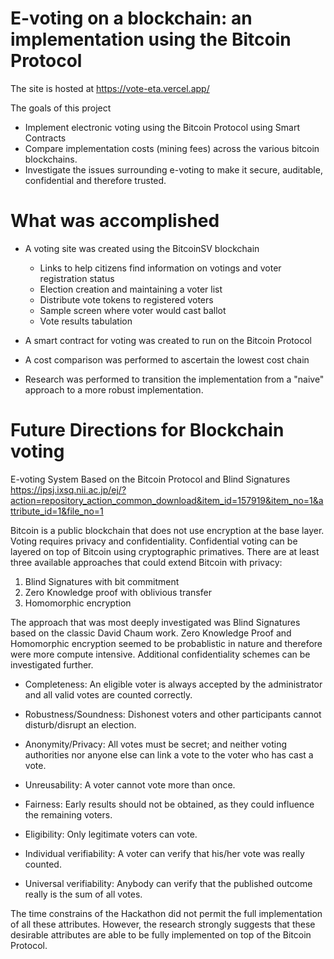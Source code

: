 
# E-voting on a blockchain: an implementation using the Bitcoin Protocol

The site is hosted at https://vote-eta.vercel.app/

The goals of this project
* Implement electronic voting using the Bitcoin Protocol using Smart Contracts
* Compare implementation costs (mining fees) across the various bitcoin blockchains.
* Investigate the issues surrounding e-voting to make it secure, auditable, confidential and therefore trusted.

# What was accomplished
* A voting site was created using the BitcoinSV blockchain 
  - Links to help citizens find information on votings and voter registration status
  - Election creation and maintaining a voter list
  - Distribute vote tokens to registered voters
  - Sample screen where voter would cast ballot
  - Vote results tabulation
  
 * A smart contract for voting was created to run on the Bitcoin Protocol
 
 * A cost comparison was performed to ascertain the lowest cost chain
 
 * Research was performed to transition the implementation from a "naive" approach to a more robust implementation.
 
 # Future Directions for Blockchain voting
 
E-voting System Based on the Bitcoin Protocol and Blind Signatures  
https://ipsj.ixsq.nii.ac.jp/ej/?action=repository_action_common_download&item_id=157919&item_no=1&attribute_id=1&file_no=1

Bitcoin is a public blockchain that does not use encryption at the base layer. Voting requires privacy and confidentiality. Confidential voting can be layered on top of Bitcoin using cryptographic primatives. There are at least three available approaches that could extend Bitcoin with privacy:
1) Blind Signatures with bit commitment
2) Zero Knowledge proof with oblivious transfer
3) Homomorphic encryption

The approach that was most deeply investigated was Blind Signatures based on the classic David Chaum work. Zero Knowledge Proof and Homomorphic encryption seemed to be probablistic in nature and therefore were more compute intensive. Additional confidentiality schemes can be investigated further.

* Completeness: An eligible voter is always accepted by the administrator
and all valid votes are counted correctly.

* Robustness/Soundness: Dishonest voters and other participants
cannot disturb/disrupt an election.

* Anonymity/Privacy: All votes must be secret; and neither voting
authorities nor anyone else can link a vote to the voter who
has cast a vote.

* Unreusability: A voter cannot vote more than once.

* Fairness: Early results should not be obtained, as they could
influence the remaining voters.

* Eligibility: Only legitimate voters can vote.

* Individual verifiability: A voter can verify that his/her vote
was really counted.

* Universal verifiability: Anybody can verify that the published
outcome really is the sum of all votes.

The time constrains of the Hackathon did not permit the full implementation of all these attributes. However, the research strongly suggests that these desirable attributes are able to be fully implemented on top of the Bitcoin Protocol.

